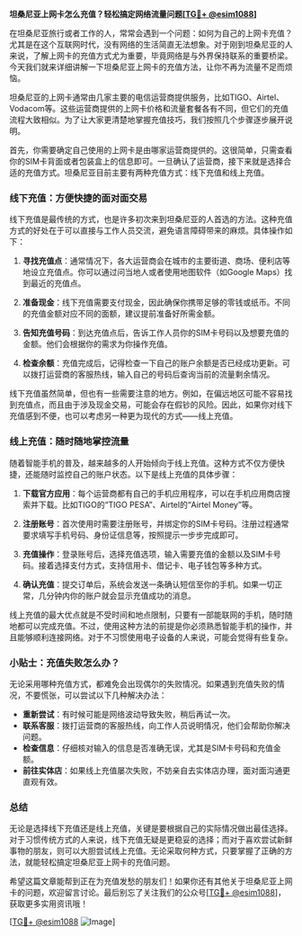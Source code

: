 **坦桑尼亚上网卡怎么充值？轻松搞定网络流量问题[[TG💪+ @esim1088](https://t.me/s/esim1088)]**

在坦桑尼亚旅行或者工作的人，常常会遇到一个问题：如何为自己的上网卡充值？尤其是在这个互联网时代，没有网络的生活简直无法想象。对于刚到坦桑尼亚的人来说，了解上网卡的充值方式尤为重要，毕竟网络是与外界保持联系的重要桥梁。今天我们就来详细讲解一下坦桑尼亚上网卡的充值方法，让你不再为流量不足而烦恼。

坦桑尼亚的上网卡通常由几家主要的电信运营商提供服务，比如TIGO、Airtel、Vodacom等。这些运营商提供的上网卡价格和流量套餐各有不同，但它们的充值流程大致相似。为了让大家更清楚地掌握充值技巧，我们按照几个步骤逐步展开说明。

首先，你需要确定自己使用的上网卡是由哪家运营商提供的。这很简单，只需查看你的SIM卡背面或者包装盒上的信息即可。一旦确认了运营商，接下来就是选择合适的充值方式。坦桑尼亚目前主要有两种充值方式：线下充值和线上充值。

### 线下充值：方便快捷的面对面交易

线下充值是最传统的方式，也是许多初次来到坦桑尼亚的人首选的方法。这种充值方式的好处在于可以直接与工作人员交流，避免语言障碍带来的麻烦。具体操作如下：

1. **寻找充值点**：通常情况下，各大运营商会在城市的主要街道、商场、便利店等地设立充值点。你可以通过问当地人或者使用地图软件（如Google Maps）找到最近的充值点。

2. **准备现金**：线下充值需要支付现金，因此确保你携带足够的零钱或纸币。不同的充值金额对应不同的面额，建议提前准备好所需金额。

3. **告知充值号码**：到达充值点后，告诉工作人员你的SIM卡号码以及想要充值的金额。他们会根据你的需求为你操作充值。

4. **检查余额**：充值完成后，记得检查一下自己的账户余额是否已经成功更新。可以拨打运营商的客服热线，输入自己的号码后查询当前的流量剩余情况。

线下充值虽然简单，但也有一些需要注意的地方。例如，在偏远地区可能不容易找到充值点，而且由于涉及现金交易，可能会存在假钞的风险。因此，如果你对线下充值感到不便，也可以考虑另一种更为现代的方式——线上充值。

### 线上充值：随时随地掌控流量

随着智能手机的普及，越来越多的人开始倾向于线上充值。这种方式不仅方便快捷，还能随时监控自己的账户状态。以下是线上充值的具体步骤：

1. **下载官方应用**：每个运营商都有自己的手机应用程序，可以在手机应用商店搜索并下载。比如TIGO的“TIGO PESA”、Airtel的“Airtel Money”等。

2. **注册账号**：首次使用时需要注册账号，并绑定你的SIM卡号码。注册过程通常要求填写手机号码、身份证信息等，按照提示一步步完成即可。

3. **充值操作**：登录账号后，选择充值选项，输入需要充值的金额以及SIM卡号码。接着选择支付方式，支持信用卡、借记卡、电子钱包等多种方式。

4. **确认充值**：提交订单后，系统会发送一条确认短信至你的手机。如果一切正常，几分钟内你的账户就会显示充值成功的消息。

线上充值的最大优点就是不受时间和地点限制，只要有一部能联网的手机，随时随地都可以完成充值。不过，使用这种方法的前提是你必须熟悉智能手机的操作，并且能够顺利连接网络。对于不习惯使用电子设备的人来说，可能会觉得有些复杂。

### 小贴士：充值失败怎么办？

无论采用哪种充值方式，都难免会出现偶尔的失败情况。如果遇到充值失败的情况，不要慌张，可以尝试以下几种解决办法：

- **重新尝试**：有时候可能是网络波动导致失败，稍后再试一次。
- **联系客服**：拨打运营商的客服热线，向工作人员说明情况，他们会帮助你解决问题。
- **检查信息**：仔细核对输入的信息是否准确无误，尤其是SIM卡号码和充值金额。
- **前往实体店**：如果线上充值屡次失败，不妨亲自去实体店办理，面对面沟通更直观有效。

### 总结

无论是选择线下充值还是线上充值，关键是要根据自己的实际情况做出最佳选择。对于习惯传统方式的人来说，线下充值无疑是更稳妥的选择；而对于喜欢尝试新鲜事物的朋友，则可以大胆尝试线上充值。无论采取何种方式，只要掌握了正确的方法，就能轻松搞定坦桑尼亚上网卡的充值问题。

希望这篇文章能帮到正在为充值发愁的朋友们！如果你还有其他关于坦桑尼亚上网卡的问题，欢迎留言讨论。最后别忘了关注我们的公众号[[TG💪+ @esim1088](https://t.me/s/esim1088)]，获取更多实用资讯哦！

[[TG💪+ @esim1088](https://t.me/s/esim1088) ![Image](https://i.postimg.cc/4NQfJmqS/Snipaste-2025-05-13-00-14-12.png)]